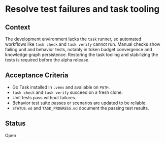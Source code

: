 # Resolve test failures and task tooling

## Context
The development environment lacks the `task` runner, so automated workflows
like `task check` and `task verify` cannot run. Manual checks show failing unit
and behavior tests, notably in token budget convergence and knowledge graph
persistence. Restoring the task tooling and stabilizing the tests is required
before the alpha release.

## Acceptance Criteria
- Go Task installed in `.venv` and available on `PATH`.
- `task check` and `task verify` succeed on a fresh clone.
- Unit tests pass without failures.
- Behavior test suite passes or scenarios are updated to be reliable.
- `STATUS.md` and `TASK_PROGRESS.md` document the passing test results.

## Status
Open
